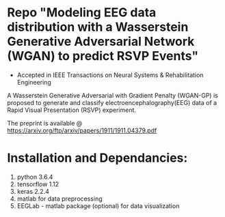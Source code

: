 # Repo "Modeling EEG data distribution with a Wasserstein Generative Adversarial Network (WGAN) to predict RSVP Events" 
- Accepted in IEEE Transactions on Neural Systems & Rehabilitation Engineering

A Wasserstein Generative Adversarial with Gradient Penalty (WGAN-GP) is proposed to generate and classify electroencephalography(EEG) data of a Rapid Visual Presentation (RSVP) experiment. 

The preprint is available @ https://arxiv.org/ftp/arxiv/papers/1911/1911.04379.pdf

# Installation and Dependancies:

1. python 3.6.4
2. tensorflow 1.12
3. keras 2.2.4 
4. matlab for data preprocessing 
5. EEGLab - matlab package (optional) for data visualization 
